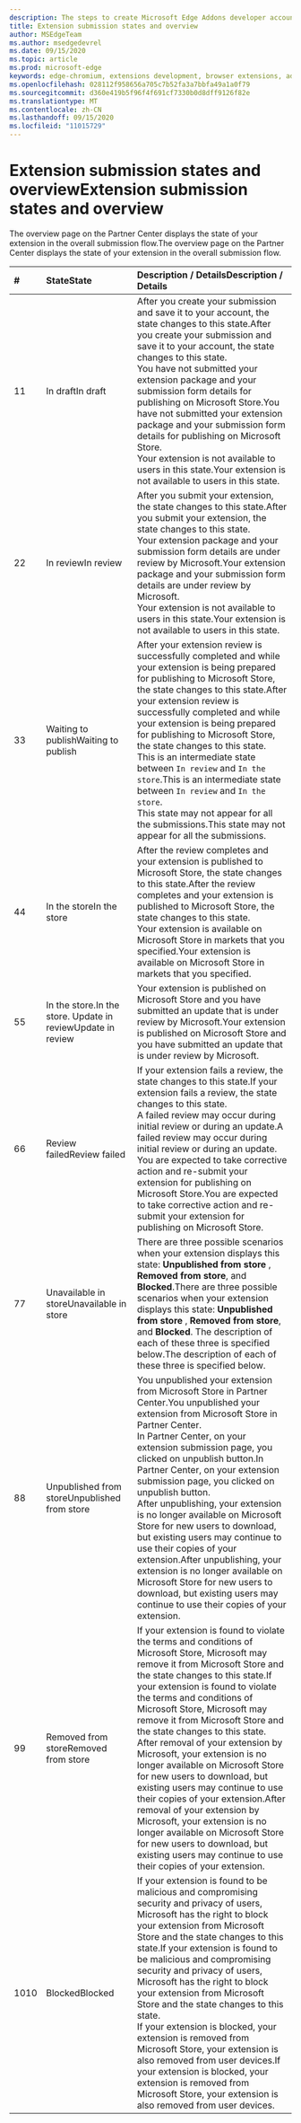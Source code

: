 ```yaml
---
description: The steps to create Microsoft Edge Addons developer account on Partner center.
title: Extension submission states and overview
author: MSEdgeTeam
ms.author: msedgedevrel
ms.date: 09/15/2020
ms.topic: article
ms.prod: microsoft-edge
keywords: edge-chromium, extensions development, browser extensions, addons, partner center, developer
ms.openlocfilehash: 028112f958656a705c7b52fa3a7bbfa49a1a0f79
ms.sourcegitcommit: d360e419b5f96f4f691cf7330b0d8dff9126f82e
ms.translationtype: MT
ms.contentlocale: zh-CN
ms.lasthandoff: 09/15/2020
ms.locfileid: "11015729"
---
```

# <span data-ttu-id="af7d5-104">Extension submission states and overview</span><span class="sxs-lookup"><span data-stu-id="af7d5-104">Extension submission states and overview</span></span>  

<span data-ttu-id="af7d5-105">The overview page on the Partner Center displays the state of your extension in the overall submission flow.</span><span class="sxs-lookup"><span data-stu-id="af7d5-105">The overview page on the Partner Center displays the state of your extension in the overall submission flow.</span></span>  

| # |  <span data-ttu-id="af7d5-106">State</span><span class="sxs-lookup"><span data-stu-id="af7d5-106">State</span></span> |  <span data-ttu-id="af7d5-107">Description / Details</span><span class="sxs-lookup"><span data-stu-id="af7d5-107">Description / Details</span></span> |  
|:--- |:--- |:--- |  
| <span data-ttu-id="af7d5-108">1</span><span class="sxs-lookup"><span data-stu-id="af7d5-108">1</span></span> |  <span data-ttu-id="af7d5-109">In draft</span><span class="sxs-lookup"><span data-stu-id="af7d5-109">In draft</span></span> |  <span data-ttu-id="af7d5-110">After you create your submission and save it to your account, the state changes to this state.</span><span class="sxs-lookup"><span data-stu-id="af7d5-110">After you create your submission and save it to your account, the state changes to this state.</span></span>  <br />  <span data-ttu-id="af7d5-111">You have not submitted your extension package and your submission form details for publishing on Microsoft Store.</span><span class="sxs-lookup"><span data-stu-id="af7d5-111">You have not submitted your extension package and your submission form details for publishing on Microsoft Store.</span></span>  <br />  <span data-ttu-id="af7d5-112">Your extension is not available to users in this state.</span><span class="sxs-lookup"><span data-stu-id="af7d5-112">Your extension is not available to users in this state.</span></span>  |  
| <span data-ttu-id="af7d5-113">2</span><span class="sxs-lookup"><span data-stu-id="af7d5-113">2</span></span>|  <span data-ttu-id="af7d5-114">In review</span><span class="sxs-lookup"><span data-stu-id="af7d5-114">In review</span></span> |  <span data-ttu-id="af7d5-115">After you submit your extension, the state changes to this state.</span><span class="sxs-lookup"><span data-stu-id="af7d5-115">After you submit your extension, the state changes to this state.</span></span>  <br />  <span data-ttu-id="af7d5-116">Your extension package and your submission form details are under review by Microsoft.</span><span class="sxs-lookup"><span data-stu-id="af7d5-116">Your extension package and your submission form details are under review by Microsoft.</span></span>  <br />  <span data-ttu-id="af7d5-117">Your extension is not available to users in this state.</span><span class="sxs-lookup"><span data-stu-id="af7d5-117">Your extension is not available to users in this state.</span></span>  |  
| <span data-ttu-id="af7d5-118">3</span><span class="sxs-lookup"><span data-stu-id="af7d5-118">3</span></span>|  <span data-ttu-id="af7d5-119">Waiting to publish</span><span class="sxs-lookup"><span data-stu-id="af7d5-119">Waiting to publish</span></span> |  <span data-ttu-id="af7d5-120">After your extension review is successfully completed and while your extension is being prepared for publishing to Microsoft Store, the state changes to this state.</span><span class="sxs-lookup"><span data-stu-id="af7d5-120">After your extension review is successfully completed and while your extension is being prepared for publishing to Microsoft Store, the state changes to this state.</span></span>  <br />  <span data-ttu-id="af7d5-121">This is an intermediate state between `In review` and `In the store`.</span><span class="sxs-lookup"><span data-stu-id="af7d5-121">This is an intermediate state between `In review` and `In the store`.</span></span>  <br />  <span data-ttu-id="af7d5-122">This state may not appear for all the submissions.</span><span class="sxs-lookup"><span data-stu-id="af7d5-122">This state may not appear for all the submissions.</span></span>  |  
| <span data-ttu-id="af7d5-123">4</span><span class="sxs-lookup"><span data-stu-id="af7d5-123">4</span></span>|  <span data-ttu-id="af7d5-124">In the store</span><span class="sxs-lookup"><span data-stu-id="af7d5-124">In the store</span></span> |  <span data-ttu-id="af7d5-125">After the review completes and your extension is published to Microsoft Store, the state changes to this state.</span><span class="sxs-lookup"><span data-stu-id="af7d5-125">After the review completes and your extension is published to Microsoft Store, the state changes to this state.</span></span>  <br />  <span data-ttu-id="af7d5-126">Your extension is available on Microsoft Store in markets that you specified.</span><span class="sxs-lookup"><span data-stu-id="af7d5-126">Your extension is available on Microsoft Store in markets that you specified.</span></span>  |  
| <span data-ttu-id="af7d5-127">5</span><span class="sxs-lookup"><span data-stu-id="af7d5-127">5</span></span> |  <span data-ttu-id="af7d5-128">In the store.</span><span class="sxs-lookup"><span data-stu-id="af7d5-128">In the store.</span></span>  <span data-ttu-id="af7d5-129">Update in review</span><span class="sxs-lookup"><span data-stu-id="af7d5-129">Update in review</span></span> |  <span data-ttu-id="af7d5-130">Your extension is published on Microsoft Store and you have submitted an update that is under review by Microsoft.</span><span class="sxs-lookup"><span data-stu-id="af7d5-130">Your extension is published on Microsoft Store and you have submitted an update that is under review by Microsoft.</span></span>  |  
| <span data-ttu-id="af7d5-131">6</span><span class="sxs-lookup"><span data-stu-id="af7d5-131">6</span></span> |  <span data-ttu-id="af7d5-132">Review failed</span><span class="sxs-lookup"><span data-stu-id="af7d5-132">Review failed</span></span> |  <span data-ttu-id="af7d5-133">If your extension fails a review, the state changes to this state.</span><span class="sxs-lookup"><span data-stu-id="af7d5-133">If your extension fails a review, the state changes to this state.</span></span>  <br />  <span data-ttu-id="af7d5-134">A failed review may occur during initial review or during an update.</span><span class="sxs-lookup"><span data-stu-id="af7d5-134">A failed review may occur during initial review or during an update.</span></span>  <br />  <span data-ttu-id="af7d5-135">You are expected to take corrective action and re-submit your extension for publishing on Microsoft Store.</span><span class="sxs-lookup"><span data-stu-id="af7d5-135">You are expected to take corrective action and re-submit your extension for publishing on Microsoft Store.</span></span>  |  
| <span data-ttu-id="af7d5-136">7</span><span class="sxs-lookup"><span data-stu-id="af7d5-136">7</span></span> |  <span data-ttu-id="af7d5-137">Unavailable in store</span><span class="sxs-lookup"><span data-stu-id="af7d5-137">Unavailable in store</span></span> |  <span data-ttu-id="af7d5-138">There are three possible scenarios when your extension displays this state:  **Unpublished from store** , **Removed from store**, and **Blocked**.</span><span class="sxs-lookup"><span data-stu-id="af7d5-138">There are three possible scenarios when your extension displays this state:  **Unpublished from store** , **Removed from store**, and **Blocked**.</span></span>  <span data-ttu-id="af7d5-139">The description of each of these three is specified below.</span><span class="sxs-lookup"><span data-stu-id="af7d5-139">The description of each of these three is specified below.</span></span>  |  
| <span data-ttu-id="af7d5-140">8</span><span class="sxs-lookup"><span data-stu-id="af7d5-140">8</span></span> |  <span data-ttu-id="af7d5-141">Unpublished from store</span><span class="sxs-lookup"><span data-stu-id="af7d5-141">Unpublished from store</span></span> |  <span data-ttu-id="af7d5-142">You unpublished your extension from Microsoft Store in Partner Center.</span><span class="sxs-lookup"><span data-stu-id="af7d5-142">You unpublished your extension from Microsoft Store in Partner Center.</span></span>  <br />  <span data-ttu-id="af7d5-143">In Partner Center, on your extension submission page, you clicked on unpublish button.</span><span class="sxs-lookup"><span data-stu-id="af7d5-143">In Partner Center, on your extension submission page, you clicked on unpublish button.</span></span>  <br />  <span data-ttu-id="af7d5-144">After unpublishing, your extension is no longer available on Microsoft Store for new users to download, but existing users may continue to use their copies of your extension.</span><span class="sxs-lookup"><span data-stu-id="af7d5-144">After unpublishing, your extension is no longer available on Microsoft Store for new users to download, but existing users may continue to use their copies of your extension.</span></span>  |  
| <span data-ttu-id="af7d5-145">9</span><span class="sxs-lookup"><span data-stu-id="af7d5-145">9</span></span> |  <span data-ttu-id="af7d5-146">Removed from store</span><span class="sxs-lookup"><span data-stu-id="af7d5-146">Removed from store</span></span> |  <span data-ttu-id="af7d5-147">If your extension is found to violate the terms and conditions of Microsoft Store, Microsoft may remove it from Microsoft Store and the state changes to this state.</span><span class="sxs-lookup"><span data-stu-id="af7d5-147">If your extension is found to violate the terms and conditions of Microsoft Store, Microsoft may remove it from Microsoft Store and the state changes to this state.</span></span>  <br />  <span data-ttu-id="af7d5-148">After removal of your extension by Microsoft, your extension is no longer available on Microsoft Store for new users to download, but existing users may continue to use their copies of your extension.</span><span class="sxs-lookup"><span data-stu-id="af7d5-148">After removal of your extension by Microsoft, your extension is no longer available on Microsoft Store for new users to download, but existing users may continue to use their copies of your extension.</span></span>  |  
| <span data-ttu-id="af7d5-149">10</span><span class="sxs-lookup"><span data-stu-id="af7d5-149">10</span></span> |  <span data-ttu-id="af7d5-150">Blocked</span><span class="sxs-lookup"><span data-stu-id="af7d5-150">Blocked</span></span> |  <span data-ttu-id="af7d5-151">If your extension is found to be malicious and compromising security and privacy of users, Microsoft has the right to block your extension from Microsoft Store and the state changes to this state.</span><span class="sxs-lookup"><span data-stu-id="af7d5-151">If your extension is found to be malicious and compromising security and privacy of users, Microsoft has the right to block your extension from Microsoft Store and the state changes to this state.</span></span>  <br />  <span data-ttu-id="af7d5-152">If your extension is blocked, your extension is removed from Microsoft Store, your extension is also removed from user devices.</span><span class="sxs-lookup"><span data-stu-id="af7d5-152">If your extension is blocked, your extension is removed from Microsoft Store, your extension is also removed from user devices.</span></span>  |  
